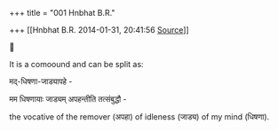 +++
title = "001 Hnbhat B.R."

+++
[[Hnbhat B.R.	2014-01-31, 20:41:56 [Source](https://groups.google.com/g/samskrita/c/WteMTNp0GFI)]]





It is a comoound and can be split as:

  

मद्-धिषणा-जाड्यापहे -

  

मम धिषणायाः जाड्यम् अपहन्तीति तत्संबुद्धौ -

  

the vocative of the remover (अपहा) of idleness (जाड्य) of my mind (धिषणा).

  

  

  

  



